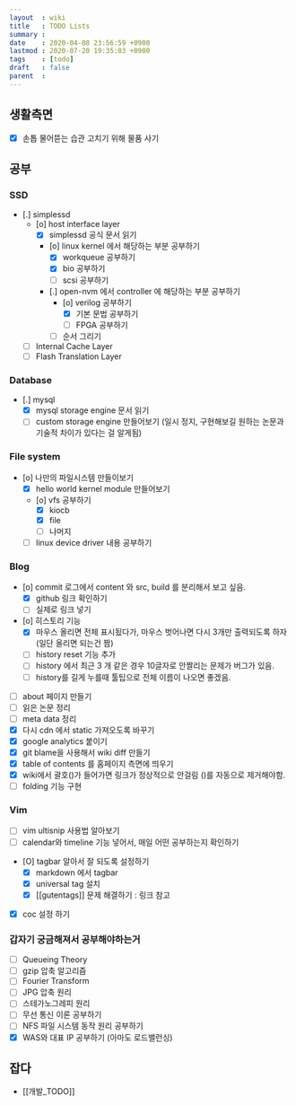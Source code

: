```yaml
---
layout  : wiki
title   : TODO Lists
summary : 
date    : 2020-04-08 23:56:59 +0900
lastmod : 2020-07-20 19:35:03 +0900
tags    : [todo]
draft   : false
parent  : 
---
```


## 생활측면
 * [X] 손톱 물어뜯는 습관 고치기 위해 물품 사기

## 공부
### SSD
 * [.] simplessd
   * [o] host interface layer
     * [X] simplessd 공식 문서 읽기
     * [o] linux kernel 에서 해당하는 부분 공부하기
       * [X] workqueue 공부하기
       * [X] bio 공부하기
       * [ ] scsi 공부하기
     * [.] open-nvm 에서 controller 에 해당하는 부분 공부하기
       * [o] verilog 공부하기
         * [X] 기본 문법 공부하기
         * [ ] FPGA 공부하기
       * [ ] 순서 그리기
   * [ ] Internal Cache Layer
   * [ ] Flash Translation Layer
### Database
* [.] mysql
  * [X] mysql storage engine 문서 읽기
  * [ ] custom storage engine 만들어보기 (일시 정지, 구현해보길 원하는 논문과 기술적 차이가 있다는 걸 알게됨)
### File system
* [o] 나만의 파일시스템 만들이보기
  * [X] hello world kernel module 만들어보기
  * [o] vfs 공부하기
    * [X] kiocb
    * [X] file
    * [ ] 나머지
  * [ ] linux device driver 내용 공부하기
### Blog
 * [o] commit 로그에서 content 와 src, build 를 분리해서 보고 싶음.
   * [X] github 링크 확인하기
   * [ ] 실제로 링크 넣기
 * [o] 히스토리 기능
   * [X] 마우스 올리면 전체 표시됬다가, 마우스 벗어나면 다시 3개만 출력되도록 하자 (일단 올리면 되는건 짬)
   * [ ] history reset 기능 추가
   * [ ] history 에서 최근 3 개 같은 경우 10글자로 안짤리는 문제가 버그가 있음.
   * [ ] history를 길게 누를때 툴팁으로 전체 이름이 나오면 좋겠음.
 * [ ] about 페이지 만들기
 * [ ] 읽은 논문 정리
 * [ ] meta data 정리
 * [X] 다시 cdn 에서 static 가져오도록 바꾸기
 * [X] google analytics 붙이기
 * [X] git blame을 사용해서 wiki diff 만들기
 * [X] table of contents 를 홈페이지 측면에 띄우기
 * [X] wiki에서 괄호()가 들어가면 링크가 정상적으로 안걸림 ()를 자동으로 제거해야함.
 * [ ] folding 기능 구현
### Vim
 * [ ] vim ultisnip 사용법 알아보기
 * [ ] calendar와 timeline 기능 넣어서, 매일 어떤 공부하는지 확인하기
 * [O] tagbar 알아서 잘 되도록 설정하기
   * [X] markdown 에서 tagbar
   * [X] universal tag 설치 
   * [X] [[gutentags]] 문제 해결하기 : 링크 참고
 * [X] coc 설정 하기

### 갑자기 궁금해져서 공부해야하는거
 * [ ] Queueing Theory
 * [ ] gzip 압축 알고리즘
 * [ ] Fourier Transform
 * [ ] JPG 압축 원리
 * [ ] 스테가노그레피 원리
 * [ ] 무선 통신 이론 공부하기
 * [ ] NFS 파일 시스템 동작 원리 공부하기
 * [X] WAS와 대표 IP 공부하기 (아마도 로드밸런싱)

## 잡다
* [[개발_TODO]]
